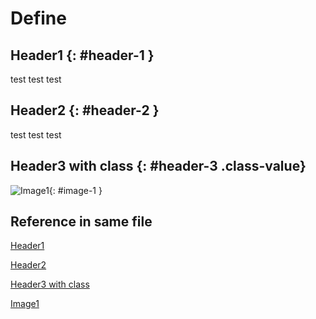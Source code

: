 # Define 

## Header1 {: #header-1 }

test test test 

## Header2 {: #header-2 }

test test test 

## Header3 with class {: #header-3 .class-value}


![Image1](https://github.com/manuzhang/mkdocs-htmlproofer-plugin/actions/workflows/ci.yml/badge.svg){: #image-1 }


## Reference in same file

[Header1](#header-1)

[Header2](#header-2)

[Header3 with class](#header-3)

[Image1](#image-1)
